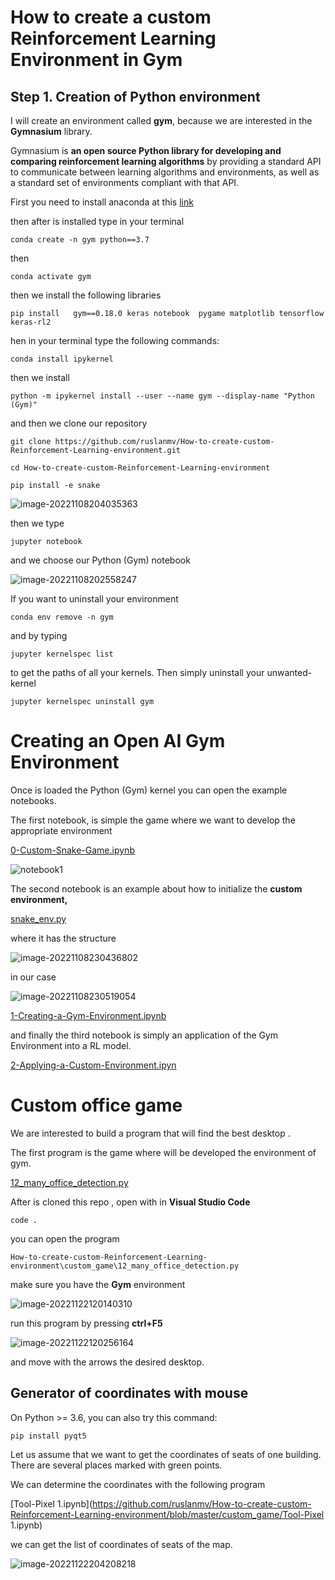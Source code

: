 # How to create a custom Reinforcement Learning Environment in Gym



## Step 1. Creation of  Python environment

I will create an environment called **gym**, because we are interested in the **Gymnasium** library.

Gymnasium is **an open source Python library for developing and comparing reinforcement learning algorithms** by providing a standard API to communicate between learning algorithms and environments, as well as a standard set of environments compliant with that API. 

First you need to install anaconda at this [link](https://www.anaconda.com/products/individual)

then after is installed type in your terminal

```
conda create -n gym python==3.7
```

then

```
conda activate gym
```

then we install the following libraries

```
pip install   gym==0.18.0 keras notebook  pygame matplotlib tensorflow  keras-rl2
```

hen in your terminal type the following commands:

```
conda install ipykernel
```

then we install

```
python -m ipykernel install --user --name gym --display-name "Python (Gym)"
```

and then  we clone our repository

```
git clone https://github.com/ruslanmv/How-to-create-custom-Reinforcement-Learning-environment.git
```



```
cd How-to-create-custom-Reinforcement-Learning-environment
```

```
pip install -e snake
```

<img src="assets/images/posts/README/image-20221108204035363.png" alt="image-20221108204035363" style="zoom:100%;" />



then we type

```
jupyter notebook
```



and we choose our Python (Gym) notebook

![image-20221108202558247](assets/images/posts/README/image-20221108202558247.png)

If you want to uninstall your environment

```
conda env remove -n gym
```

and by typing

```
jupyter kernelspec list
```

 to get the paths of all your kernels.
Then simply uninstall your unwanted-kernel

```
jupyter kernelspec uninstall gym
```



# Creating an Open AI Gym Environment

Once is loaded the Python (Gym) kernel  you can open the example notebooks.

The first notebook, is simple the game  where we want to develop the appropriate environment

 [0-Custom-Snake-Game.ipynb](https://github.com/ruslanmv/How-to-create-custom-Reinforcement-Learning-environment/blob/master/0-Custom-Snake-Game.ipynb)



![notebook1](assets/images/posts/README/notebook1.gif)

The second notebook is an example about how to initialize the **custom environment,**

[snake_env.py](https://github.com/ruslanmv/How-to-create-custom-Reinforcement-Learning-environment/blob/master/snake/snake/envs/snake_env.py)

where it  has the structure

<img src="assets/images/posts/README/image-20221108230436802.png" alt="image-20221108230436802" style="zoom:100%;" />

in our case 

<img src="assets/images/posts/README/image-20221108230519054.png" alt="image-20221108230519054" style="zoom:100%;" />

[1-Creating-a-Gym-Environment.ipynb](https://github.com/ruslanmv/How-to-create-custom-Reinforcement-Learning-environment/blob/master/1-Creating-a-Gym-Environment.ipynb)

and finally the third notebook is simply an application of the Gym Environment into a RL model.

[2-Applying-a-Custom-Environment.ipyn](https://github.com/ruslanmv/How-to-create-custom-Reinforcement-Learning-environment/blob/master/2-Applying-a-Custom-Environment.ipynb)





# Custom office game



We are interested to build  a program that will find the best desktop .

The first program is the game where will be developed the environment of gym.

[12_many_office_detection.py](https://github.com/ruslanmv/How-to-create-custom-Reinforcement-Learning-environment/blob/master/custom_game/basics_py/12_many_office_detection.py)



After is cloned this repo , open with  in **Visual Studio Code**

```
code .
```

you can open the program

```
How-to-create-custom-Reinforcement-Learning-environment\custom_game\12_many_office_detection.py
```

make sure you have the **Gym** environment

![image-20221122120140310](README.assets/image-20221122120140310.png)

run this program by pressing **ctrl+F5** 

![image-20221122120256164](README.assets/image-20221122120256164.png)

and move with the arrows the desired desktop.



## Generator of coordinates with mouse

On Python >= 3.6, you can also try this command:

```
pip install pyqt5
```

Let us assume that we want to get the coordinates of seats of one building. There are several places marked with green points.

We can determine the coordinates with the following program

[Tool-Pixel 1.ipynb](https://github.com/ruslanmv/How-to-create-custom-Reinforcement-Learning-environment/blob/master/custom_game/Tool-Pixel 1.ipynb)

we can get the list of coordinates of seats of the map.

![image-20221122204208218](README.assets/image-20221122204208218.png)